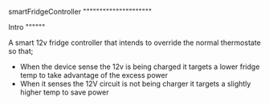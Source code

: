 smartFridgeController
"""""""""""""""""""""

Intro
""""""

A smart 12v fridge controller that intends to override the normal thermostate so that;
* When the device sense the 12v is being charged it targets a lower fridge temp to take advantage of the excess power
* When it senses the 12V circuit is not being charger it targets a slightly higher temp to save power


